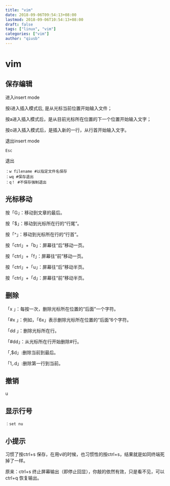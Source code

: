 ```yaml
---
title: "vim"
date: 2018-09-06T09:54:13+08:00
lastmod: 2018-09-06T10:54:13+08:00
draft: false
tags: ["linux", "vim"]
categories: ["vim"]
author: "qiusb"
---
```


# vim


## 保存编辑
进入insert mode

按i进入插入模式后, 是从光标当前位置开始输入文件；

按a进入插入模式后，是从目前光标所在位置的下一个位置开始输入文字；

按o进入插入模式后，是插入新的一行，从行首开始输入文字。


退出insert mode
```
Esc
```


退出
```
：w filename #以指定文件名保存
：wq #保存退出
：q！ #不保存强制退出
```

## 光标移动
按「G」：移动到文章的最后。


按「$」：移动到光标所在行的“行尾”。


按「^」：移动到光标所在行的“行首”。


按「ctrl」+「b」：屏幕往“后”移动一页。


按「ctrl」+「f」：屏幕往“前”移动一页。


按「ctrl」+「u」：屏幕往“后”移动半页。


按「ctrl」+「d」：屏幕往“前”移动半页。

## 删除
「x  」：每按一次，删除光标所在位置的“后面”一个字符。


「#x 」：例如，「6x」表示删除光标所在位置的“后面”6个字符。


「dd 」：删除光标所在行。


「#dd」：从光标所在行开始删除#行。


「,$d」:删除当前到最后。


「1,.d」:删除第一行到当前。

## 撤销
u


## 显示行号
```
：set nu
```
## 小提示
习惯了按ctrl+s 保存，在用vi的时候，也习惯性的按ctrl+s，结果就是如同终端死掉了一样。


原来：ctrl+s 终止屏幕输出（即停止回显），你敲的依然有效，只是看不见，可以ctrl+q 恢复输出。
